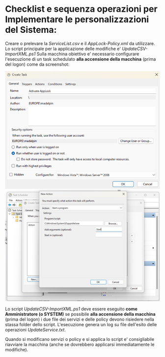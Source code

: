 # Checklist e sequenza operazioni per Implementare le personalizzazioni del Sistema:
Creare o prelevare la *ServiceList.csv* e il *AppLock-Policy.xml* da utilizzare.
Lo script principale per la applicazione delle modifiche e' *UpdateCSV-ImportXML.ps1*
Sulla macchina obiettivo e' necessario configurare l'esecuzione di un task schedulato **alla accensione della macchina** (prima del logon) come da screenshot:

![alt text](https://github.com/dpcons/Win11Reg-and-Scripts/blob/main/Images/TaskAppLock01.jpg)
![alt text](https://github.com/dpcons/Win11Reg-and-Scripts/blob/main/Images/TaskAppLock02.jpg)

Lo script *UpdateCSV-ImportXML.ps1* deve essere eseguito **come Amministratore (o SYSTEM)** se possibile  **alla accensione della macchina** (prima del logon) i due file dei servizi e delle policy devono risiedere nella stassa folder dello script. L'esecuzione genera un log su file dell'esito delle operazioni *UpdateService.txt*.

Quando si modificano servizi o policy e si applica lo script e' consigliabile riavviare la macchina (anche se dovrebbero applicarsi immediatamente le modifiche).